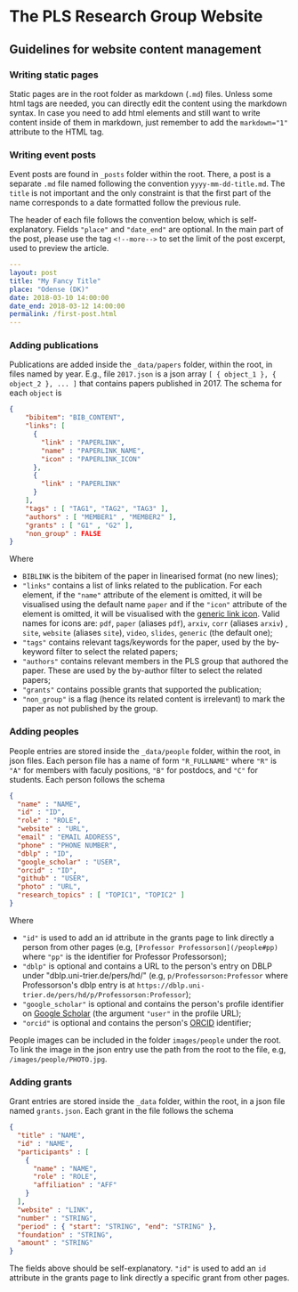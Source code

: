 # The PLS Research Group Website

## Guidelines for website content management

### Writing static pages

Static pages are in the root folder as markdown (`.md`) files. Unless some html
tags are needed, you can directly edit the content using the markdown syntax.
In case you need to add html elements and still want to write content inside of them in markdown, just remember to add the `markdown="1"` attribute to the 
HTML tag.

### Writing event posts

Event posts are found in `_posts` folder within the root. There, a post is a separate `.md` file named following the convention `yyyy-mm-dd-title.md`. The `title` is not important and the only constraint is that the first part of the name corresponds to a date formatted follow the previous rule.

The header of each file follows the convention below, which is self-explanatory. Fields `"place"` and `"date_end"` are optional. In the main part of the post, please use the tag `<!--more-->` to set the limit of the post excerpt, used to preview the article.

```yaml
---
layout: post
title: "My Fancy Title"
place: "Odense (DK)"
date: 2018-03-10 14:00:00
date_end: 2018-03-12 14:00:00
permalink: /first-post.html
---
```

### Adding publications

Publications are added inside the `_data/papers` folder, within the root, in files named by year. E.g., file `2017.json` is a json array `[ { object_1 }, { object_2 }, ... ]` that contains papers published in 2017. The schema for each `object` is

```json
{
    "bibitem": "BIB_CONTENT",
    "links": [
      { 
        "link" : "PAPERLINK", 
        "name" : "PAPERLINK_NAME",
        "icon" : "PAPERLINK_ICON" 
      }, 
      {
        "link" : "PAPERLINK"
      }
    ],
    "tags" : [ "TAG1", "TAG2", "TAG3" ],
    "authors" : [ "MEMBER1" , "MEMBER2" ],
    "grants" : [ "G1" , "G2" ],
    "non_group" : FALSE
}
```

Where 

- `BIBLINK` is the bibitem of the paper in linearised format (no new lines);
- `"links"` contains a list of links related to the publication. For each element, if the `"name"` attribute of the element is omitted, it will be visualised using the default name `paper` and if the `"icon"` attribute of the element is omitted, it will be visualised with the [generic link icon](https://fontawesome.com/icons/link?style=solid). Valid names for icons are: `pdf`, `paper` (aliases `pdf`), `arxiv`, `corr` (aliases `arxiv`) , `site`, `website` (aliases `site`), `video`, `slides`, `generic` (the default one);
- `"tags"` contains relevant tags/keywords for the paper, used by the by-keyword filter to select the related papers;
- `"authors"` contains relevant members in the PLS group that authored the paper. These are used by the by-author filter to select the related papers;
- `"grants"` contains possible grants that supported the publication;
- `"non_group"` is a flag (hence its related content is irrelevant) to mark the paper as not published by the group.

### Adding peoples

People entries are stored inside the `_data/people` folder, within the root, in json files. Each person file has a name of form `"R_FULLNAME"` where `"R"` is `"A"` for members with faculy positions, `"B"` for postdocs, and `"C"` for students. Each person follows the schema

```json
{
  "name" : "NAME",
  "id" : "ID",
  "role" : "ROLE",
  "website" : "URL",
  "email" : "EMAIL ADDRESS",
  "phone" : "PHONE NUMBER",
  "dblp" : "ID",
  "google_scholar" : "USER",
  "orcid" : "ID",
  "github" : "USER",
  "photo" : "URL",
  "research_topics" : [ "TOPIC1", "TOPIC2" ]
}
```

Where
- `"id"` is used to add an id attribute in the grants page to link directly a person from other pages (e.g, `[Professor Professorson](/people#pp)` where `"pp"` is the identifier for Professor Professorson);
- `"dblp"` is optional and contains a URL to the person's entry on DBLP under "dblp.uni-trier.de/pers/hd/" (e.g, `p/Professorson:Professor` where Professorson's dblp entry is at
`https://dblp.uni-trier.de/pers/hd/p/Professorson:Professor`);
- `"google_scholar"` is optional and contains the person's profile identifier on [Google Scholar](https://scholar.google.com) (the argument `"user"` in the profile URL);
- `"orcid"` is optional and contains the person's [ORCID](https://orcid.org/) identifier;

People images can be included in the folder `images/people` under the root. To link the image in the json entry use the path from the root to the file, e.g, `/images/people/PHOTO.jpg`.


### Adding grants

Grant entries are stored inside the `_data` folder, within the root, in a json file named `grants.json`. Each grant in the file follows the schema

```json
{
  "title" : "NAME",
  "id" : "NAME",
  "participants" : [ 
    { 
      "name" : "NAME",
      "role" : "ROLE",
      "affiliation" : "AFF" 
    }
  ],
  "website" : "LINK",
  "number" : "STRING",
  "period" : { "start": "STRING", "end": "STRING" },
  "foundation" : "STRING",
  "amount" : "STRING"
}
```
The fields above should be self-explanatory. `"id"` is used to add an `id` attribute in the grants page to link directly a specific grant from other pages.